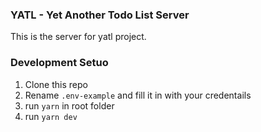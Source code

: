 ### YATL - Yet Another Todo List Server

This is the server for yatl project.

### Development Setuo

1. Clone this repo
2. Rename `.env-example` and fill it in with your credentails
3. run `yarn` in root folder
4. run `yarn dev`
